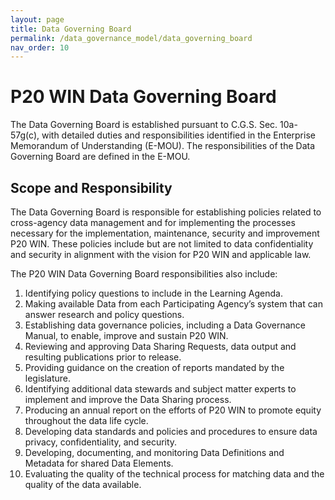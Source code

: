 ```yaml
---
layout: page
title: Data Governing Board
permalink: /data_governance_model/data_governing_board
nav_order: 10
---
```


# P20 WIN Data Governing Board

The Data Governing Board is established pursuant to C.G.S. Sec. 10a-57g(c), with detailed duties and responsibilities identified in the Enterprise Memorandum of Understanding (E-MOU). The responsibilities of the Data Governing Board are defined in the E-MOU.

## Scope and Responsibility

The Data Governing Board is responsible for establishing policies related to cross-agency data management and for implementing the processes necessary for the implementation, maintenance, security and improvement P20 WIN. These policies include but are not limited to data confidentiality and security in alignment with the vision for P20 WIN and applicable law. 

The P20 WIN Data Governing Board responsibilities also include:

1.	Identifying policy questions  to include in the Learning Agenda.
2.	Making available Data from each Participating Agency’s system that can answer research and policy questions. 
3.	Establishing data governance policies, including a Data Governance Manual, to enable, improve and sustain P20 WIN. 
4.	Reviewing and approving Data Sharing Requests, data output and resulting publications prior to release.
5.	Providing guidance on the creation of reports mandated by the legislature. 
6.	Identifying additional data stewards and subject matter experts to implement and improve the Data Sharing process.
7.	Producing an annual report on the efforts of P20 WIN to promote equity throughout the data life cycle.
8.	Developing data standards and policies and procedures to ensure data privacy, confidentiality, and security.
9.	Developing, documenting, and monitoring Data Definitions and Metadata for shared Data Elements.
10.	Evaluating the quality of the technical process for matching data and the quality of the data available.
